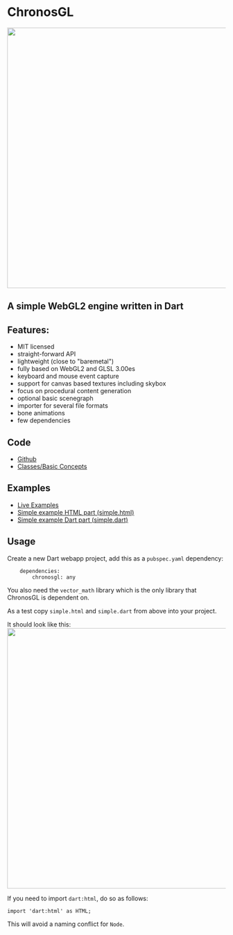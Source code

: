 # ChronosGL


<img src="http://i.imgur.com/JkaU6LF.png" style="width: 600px;"/>

A simple WebGL2 engine written in Dart
--------------------------------------

## Features:

* MIT licensed
* straight-forward API
* lightweight (close to "baremetal")
* fully based on WebGL2 and GLSL 3.00es
* keyboard and mouse event capture
* support for canvas based textures including skybox
* focus on procedural content generation
* optional basic scenegraph
* importer for several file formats
* bone animations
* few dependencies

## Code

* [Github](https://github.com/ChronosTeam/ChronosGL)
* [Classes/Basic Concepts](https://github.com/ChronosTeam/ChronosGL/tree/master/class_glossary.md)

## Examples

* [Live Examples](http://chronosteam.github.io/ChronosGL/Examples/)
* [Simple example HTML part (simple.html)](https://github.com/ChronosTeam/ChronosGL/tree/master/example/simple/simple.html)
* [Simple example Dart part (simple.dart)](https://github.com/ChronosTeam/ChronosGL/tree/master/example/simple/simple.dart)

## Usage


Create a new Dart webapp project, add this as a `pubspec.yaml` dependency:
``` 
    dependencies:
        chronosgl: any
```
You also need the `vector_math` library which is the only library that 
ChronosGL is dependent on.

As a test copy `simple.html` and `simple.dart` from above into
your project.

It should look like this:
<img src="http://i.imgur.com/Zb1XyCG.png" style="width: 600px;"/>

If you need to import `dart:html`, do so as follows:
```
import 'dart:html' as HTML;
```
This will avoid a naming conflict for `Node`.

